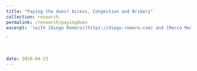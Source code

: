 ```yaml
---
title: "Paying the dues? Access, Congestion and Bribery"
collection: research
permalink: /research/payingdues
excerpt: '(with [Diego Romero](https://diego-romero.com) and [Marco Morucci](https://marcomorucci.com/bio/)), *Ongoing Project* 

'



date: 2020-04-23
---
```


